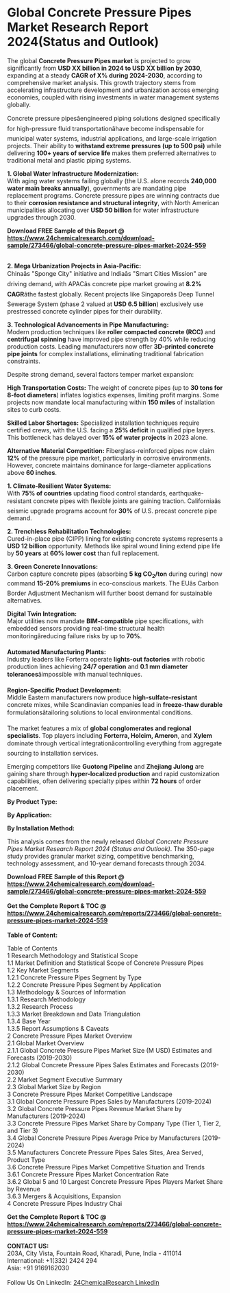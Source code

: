 <h1>Global Concrete Pressure Pipes Market Research Report 2024(Status and Outlook)</h1><p>The global <strong>Concrete Pressure Pipes market</strong> is projected to grow significantly from <strong>USD XX billion in 2024 to USD XX billion by 2030</strong>, expanding at a steady <strong>CAGR of X% during 2024-2030</strong>, according to comprehensive market analysis. This growth trajectory stems from accelerating infrastructure development and urbanization across emerging economies, coupled with rising investments in water management systems globally.</p><p>Concrete pressure pipesâengineered piping solutions designed specifically for high-pressure fluid transportationâhave become indispensable for municipal water systems, industrial applications, and large-scale irrigation projects. Their ability to <strong>withstand extreme pressures (up to 500 psi)</strong> while delivering <strong>100+ years of service life</strong> makes them preferred alternatives to traditional metal and plastic piping systems.</p><p><strong>1. Global Water Infrastructure Modernization:</strong><br>
With aging water systems failing globally (the U.S. alone records <strong>240,000 water main breaks annually</strong>), governments are mandating pipe replacement programs. Concrete pressure pipes are winning contracts due to their <strong>corrosion resistance and structural integrity</strong>, with North American municipalities allocating over <strong>USD 50 billion</strong> for water infrastructure upgrades through 2030.</p><div><b>Download FREE Sample of this Report @ 
            <a href="https://www.24chemicalresearch.com/download-sample/273466/global-concrete-pressure-pipes-market-2024-559">
            https://www.24chemicalresearch.com/download-sample/273466/global-concrete-pressure-pipes-market-2024-559</a></b></div><br><p><strong>2. Mega Urbanization Projects in Asia-Pacific:</strong><br>
Chinaâs "Sponge City" initiative and Indiaâs "Smart Cities Mission" are driving demand, with APACâs concrete pipe market growing at <strong>8.2% CAGR</strong>âthe fastest globally. Recent projects like Singaporeâs Deep Tunnel Sewerage System (phase 2 valued at <strong>USD 6.5 billion</strong>) exclusively use prestressed concrete cylinder pipes for their durability.</p><p><strong>3. Technological Advancements in Pipe Manufacturing:</strong><br>
Modern production techniques like <strong>roller compacted concrete (RCC)</strong> and <strong>centrifugal spinning</strong> have improved pipe strength by 40% while reducing production costs. Leading manufacturers now offer <strong>3D-printed concrete pipe joints</strong> for complex installations, eliminating traditional fabrication constraints.</p><p>Despite strong demand, several factors temper market expansion:</p><p><strong>High Transportation Costs:</strong> 
	The weight of concrete pipes (up to <strong>30 tons for 8-foot diameters</strong>) inflates logistics expenses, limiting profit margins. Some projects now mandate local manufacturing within <strong>150 miles</strong> of installation sites to curb costs.</p><p><strong>Skilled Labor Shortages:</strong> 
	Specialized installation techniques require certified crews, with the U.S. facing a <strong>25% deficit</strong> in qualified pipe layers. This bottleneck has delayed over <strong>15% of water projects</strong> in 2023 alone.</p><p><strong>Alternative Material Competition:</strong> 
	Fiberglass-reinforced pipes now claim <strong>12%</strong> of the pressure pipe market, particularly in corrosive environments. However, concrete maintains dominance for large-diameter applications above <strong>60 inches</strong>.</p><p><strong>1. Climate-Resilient Water Systems:</strong><br>
With <strong>75% of countries</strong> updating flood control standards, earthquake-resistant concrete pipes with flexible joints are gaining traction. Californiaâs seismic upgrade programs account for <strong>30%</strong> of U.S. precast concrete pipe demand.</p><p><strong>2. Trenchless Rehabilitation Technologies:</strong><br>
Cured-in-place pipe (CIPP) lining for existing concrete systems represents a <strong>USD 12 billion</strong> opportunity. Methods like spiral wound lining extend pipe life by <strong>50 years</strong> at <strong>60% lower cost</strong> than full replacement.</p><p><strong>3. Green Concrete Innovations:</strong><br>
Carbon capture concrete pipes (absorbing <strong>5 kg CO<sub>2</sub>/ton</strong> during curing) now command <strong>15-20% premiums</strong> in eco-conscious markets. The EUâs Carbon Border Adjustment Mechanism will further boost demand for sustainable alternatives.</p><p><strong>Digital Twin Integration:</strong><br>
	Major utilities now mandate <strong>BIM-compatible</strong> pipe specifications, with embedded sensors providing real-time structural health monitoringâreducing failure risks by up to <strong>70%</strong>.</p><p><strong>Automated Manufacturing Plants:</strong><br>
	Industry leaders like Forterra operate <strong>lights-out factories</strong> with robotic production lines achieving <strong>24/7 operation</strong> and <strong>0.1 mm diameter tolerances</strong>âimpossible with manual techniques.</p><p><strong>Region-Specific Product Development:</strong><br>
	Middle Eastern manufacturers now produce <strong>high-sulfate-resistant</strong> concrete mixes, while Scandinavian companies lead in <strong>freeze-thaw durable</strong> formulationsâtailoring solutions to local environmental conditions.</p><p>The market features a mix of <strong>global conglomerates and regional specialists</strong>. Top players including <strong>Forterra, Holcim, Ameron</strong>, and <strong>Xylem</strong> dominate through vertical integrationâcontrolling everything from aggregate sourcing to installation services.</p><p>Emerging competitors like <strong>Guotong Pipeline</strong> and <strong>Zhejiang Julong</strong> are gaining share through <strong>hyper-localized production</strong> and rapid customization capabilities, often delivering specialty pipes within <strong>72 hours</strong> of order placement.</p><p><strong>By Product Type:</strong></p><p><strong>By Application:</strong></p><p><strong>By Installation Method:</strong></p><p>This analysis comes from the newly released <em>Global Concrete Pressure Pipes Market Research Report 2024 (Status and Outlook)</em>. The 350-page study provides granular market sizing, competitive benchmarking, technology assessment, and 10-year demand forecasts through 2034.</p><div><b>Download FREE Sample of this Report @ 
            <a href="https://www.24chemicalresearch.com/download-sample/273466/global-concrete-pressure-pipes-market-2024-559">
            https://www.24chemicalresearch.com/download-sample/273466/global-concrete-pressure-pipes-market-2024-559</a></b></div><br><div><b>Get the Complete Report & TOC @ 
            <a href="https://www.24chemicalresearch.com/reports/273466/global-concrete-pressure-pipes-market-2024-559">
            https://www.24chemicalresearch.com/reports/273466/global-concrete-pressure-pipes-market-2024-559</a></b></div><br>
            <b>Table of Content:</b><p>Table of Contents<br />
1 Research Methodology and Statistical Scope<br />
1.1 Market Definition and Statistical Scope of Concrete Pressure Pipes<br />
1.2 Key Market Segments<br />
1.2.1 Concrete Pressure Pipes Segment by Type<br />
1.2.2 Concrete Pressure Pipes Segment by Application<br />
1.3 Methodology & Sources of Information<br />
1.3.1 Research Methodology<br />
1.3.2 Research Process<br />
1.3.3 Market Breakdown and Data Triangulation<br />
1.3.4 Base Year<br />
1.3.5 Report Assumptions & Caveats<br />
2 Concrete Pressure Pipes Market Overview<br />
2.1 Global Market Overview<br />
2.1.1 Global Concrete Pressure Pipes Market Size (M USD) Estimates and Forecasts (2019-2030)<br />
2.1.2 Global Concrete Pressure Pipes Sales Estimates and Forecasts (2019-2030)<br />
2.2 Market Segment Executive Summary<br />
2.3 Global Market Size by Region<br />
3 Concrete Pressure Pipes Market Competitive Landscape<br />
3.1 Global Concrete Pressure Pipes Sales by Manufacturers (2019-2024)<br />
3.2 Global Concrete Pressure Pipes Revenue Market Share by Manufacturers (2019-2024)<br />
3.3 Concrete Pressure Pipes Market Share by Company Type (Tier 1, Tier 2, and Tier 3)<br />
3.4 Global Concrete Pressure Pipes Average Price by Manufacturers (2019-2024)<br />
3.5 Manufacturers Concrete Pressure Pipes Sales Sites, Area Served, Product Type<br />
3.6 Concrete Pressure Pipes Market Competitive Situation and Trends<br />
3.6.1 Concrete Pressure Pipes Market Concentration Rate<br />
3.6.2 Global 5 and 10 Largest Concrete Pressure Pipes Players Market Share by Revenue<br />
3.6.3 Mergers & Acquisitions, Expansion<br />
4 Concrete Pressure Pipes Industry Chai</p><div><b>Get the Complete Report & TOC @ 
            <a href="https://www.24chemicalresearch.com/reports/273466/global-concrete-pressure-pipes-market-2024-559">
            https://www.24chemicalresearch.com/reports/273466/global-concrete-pressure-pipes-market-2024-559</a></b></div><br><b>CONTACT US:</b><br>
            203A, City Vista, Fountain Road, Kharadi, Pune, India - 411014<br>
            International: +1(332) 2424 294<br>
            Asia: +91 9169162030 <br><br>
            Follow Us On LinkedIn: <a href="https://www.linkedin.com/company/24chemicalresearch/">24ChemicalResearch LinkedIn</a>